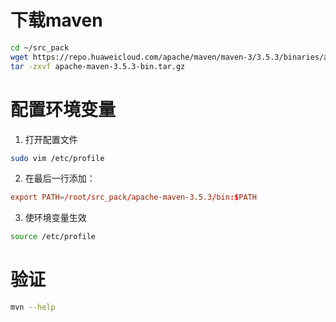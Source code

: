 # 下载maven

```sh
cd ~/src_pack
wget https://repo.huaweicloud.com/apache/maven/maven-3/3.5.3/binaries/apache-maven-3.5.3-bin.tar.gz
tar -zxvf apache-maven-3.5.3-bin.tar.gz
```

# 配置环境变量

1. 打开配置文件
```sh
sudo vim /etc/profile
```

2. 在最后一行添加：
```conf
export PATH=/root/src_pack/apache-maven-3.5.3/bin:$PATH
```

3. 使环境变量生效
```sh
source /etc/profile
```

# 验证

```sh
mvn --help
```
